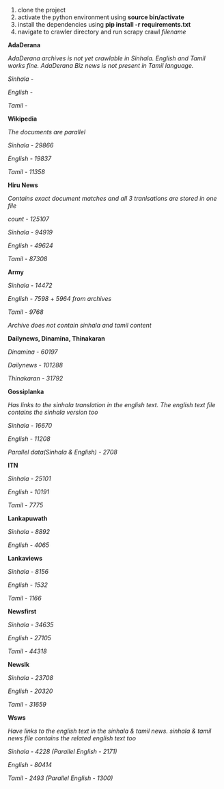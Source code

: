1. clone the project
2. activate the python environment using **source bin/activate**
3. install the dependencies using **pip install -r requirements.txt**
4. navigate to crawler directory and run scrapy crawl *filename*

**AdaDerana**

*AdaDerana archives is not yet crawlable in Sinhala. English and Tamil works fine.*
*AdaDerana Biz news is not present in Tamil language.*

*Sinhala -*

*English -*

*Tamil -*

**Wikipedia**

*The documents are parallel*

*Sinhala - 29866*

*English - 19837*

*Tamil - 11358*

**Hiru News**

*Contains exact document matches and all 3 tranlsations are stored in one file*

*count - 125107*

*Sinhala - 94919*

*English - 49624*

*Tamil - 87308*

**Army**

*Sinhala - 14472*

*English - 7598* + *5964 from archives* 

*Tamil - 9768*

*Archive does not contain sinhala and tamil content*

**Dailynews, Dinamina, Thinakaran**

*Dinamina - 60197*

*Dailynews - 101288*

*Thinakaran - 31792*

**Gossiplanka**

*Has links to the sinhala translation in the english text. The english text file contains the sinhala version too*

*Sinhala - 16670*

*English - 11208*

*Parallel data(Sinhala & English) - 2708*

**ITN**

*Sinhala - 25101*

*English - 10191*

*Tamil - 7775*

**Lankapuwath**

*Sinhala - 8892*

*English - 4065*

**Lankaviews**

*Sinhala - 8156*

*English - 1532*

*Tamil - 1166*

**Newsfirst**

*Sinhala - 34635*

*English - 27105*

*Tamil - 44318*

**Newslk**

*Sinhala - 23708*

*English - 20320*

*Tamil - 31659*

**Wsws**

*Have links to the english text in the sinhala & tamil news. sinhala & tamil news file contains the related english text too*

*Sinhala - 4228 (Parallel English - 2171)*

*English - 80414*

*Tamil - 2493 (Parallel English - 1300)*  